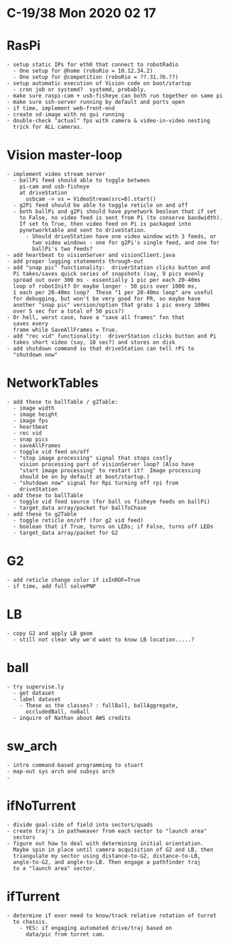 # C-19/38 Mon 2020 02 17
  # RasPi
    - setup static IPs for eth0 that connect to robotRadio
      - One setup for @home (roboRio = 10.12.34.2)
      - One setup for @competition (roboRio = ??.31.76.??)
    - setup automatic execution of Vision code on boot/startup
      - cron job or systemd?  systemd, probably.
    - make sure raspi-cam + usb-fisheye can both run together on same pi
    - make sure ssh-server running by default and ports open
    - if time, implement web-front-end
    - create sd-image with no gui running
    - double-check "actual" fps with camera & video-in-video nesting
      trick for ALL cameras.

  # Vision master-loop
    - implement video stream server
      - ballPi feed should able to toggle between 
        pi-cam and usb-fisheye
        at driveStation
          usbcam -> vs = VideoStream(src=0).start()
      - g2Pi feed should be able to toggle reticle on and off
      - both ballPi and g2Pi should have pynetwork boolean that if set
        to False, no video feed is sent from Pi (to conserve bandwidth).
        If set to True, then video feed on Pi is packaged into
        pynetworktable and sent to driveStation.  
          - Should driveStation have one video window with 3 feeds, or
            two video windows - one for g2Pi's single feed, and one for
            ballPi's two feeds?
    - add heartbeat to visionServer and visionClient.java
    - add proper logging statements through-out
    - add "snap pic" functionality:  driverStation clicks button and 
      Pi takes/saves quick series of snapshots (say, 9 pics evenly 
      spread out over 300 ms - essentially 1 pic per each 20-40ms
      loop of robotInit? Or maybe longer - 50 pics over 1000 ms, 
      1 each per 20-40ms loop?  These "1 per 20-40ms loop" are useful 
      for debugging, but won't be very good for PR, so maybe have 
      another "snap pic" version/option that grabs 1 pic every 100ms 
      over 5 sec for a total of 50 pics?)
    - Or hell, worst case, have a "save all frames" fxn that 
      saves every
      frame while SaveAllFrames = True.
    - add "rec vid" functionality:  driverStation clicks button and Pi
      takes short video (say, 10 sec?) and stores on disk
    - add shutdown command so that driveStation can tell rPi to
      "shutdown now"
    
  # NetworkTables
    - add these to ballTable / g2Table:
      - image width
      - image height
      - image fps
      - heartbeat
      - rec vid
      - snap pics
      - saveAllFrames
      - toggle vid feed on/off
      - "stop image processing" signal that stops costly 
        vision processing part of visionServer loop? (Also have 
        "start image processing" to restart it?  Image processing 
        should be on by default at boot/startup.)
      - "shutdown now" signal for Rpi turning off rpi from 
        driveStation
    - add these to ballTable
      - toggle vid feed source (for ball vs fisheye feeds on ballPi)
      - target_data array/packet for ballToChase
    - add these to g2Table
      - toggle reticle on/off (for g2 vid feed)
      - boolean that if True, turns on LEDs; if False, turns off LEDs
      - target_data array/packet for G2


  # G2
    - add reticle change color if isInROF=True
    - if time, add full solvePNP

  # LB
    - copy G2 and apply LB geom
      - still not clear why we'd want to know LB location.....?

  # ball
    - try supervise.ly
      - get dataset
      - label dataset
        - These as the classes? : fullBall, ballAggregate, 
          occludedBall, noBall
      - inquire of Nathan about AWS credits

  # sw_arch
    - intro command-based programming to stuart
    - map-out sys arch and subsys arch
    - 

  # ifNoTurrent
    - divide goal-side of field into sectors/quads
    - create traj's in pathweaver from each sector to "launch area"
      sectors
    - figure out how to deal with determining initial orientation.  
      Maybe spin in place until camera acquisition of G2 and LB, then 
      triangulate my sector using distance-to-G2, distance-to-LB, 
      angle-to-G2, and angle-to-LB. Then engage a pathfinder traj 
      to a "launch area" sector.

  # ifTurrent
    - determine if ever need to know/track relative rotation of turret
      to chassis.
        - YES: if engaging automated drive/traj based on 
          data/pic from turret cam.


   




  
